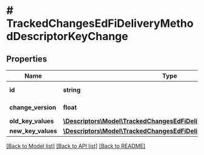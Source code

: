 # # TrackedChangesEdFiDeliveryMethodDescriptorKeyChange

## Properties

Name | Type | Description | Notes
------------ | ------------- | ------------- | -------------
**id** | **string** | Resource identifier | [optional]
**change_version** | **float** | Change version | [optional]
**old_key_values** | [**\Descriptors\Model\TrackedChangesEdFiDeliveryMethodDescriptorKey**](TrackedChangesEdFiDeliveryMethodDescriptorKey.md) |  | [optional]
**new_key_values** | [**\Descriptors\Model\TrackedChangesEdFiDeliveryMethodDescriptorKey**](TrackedChangesEdFiDeliveryMethodDescriptorKey.md) |  | [optional]

[[Back to Model list]](../../README.md#models) [[Back to API list]](../../README.md#endpoints) [[Back to README]](../../README.md)
